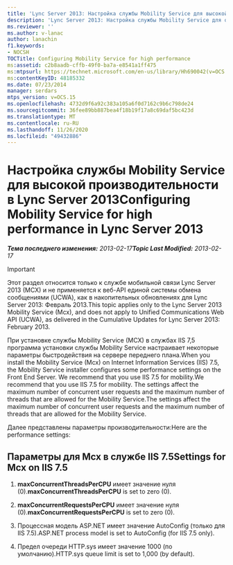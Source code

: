 ```yaml
---
title: 'Lync Server 2013: Настройка службы Mobility Service для высокой производительности'
description: 'Lync Server 2013: Настройка службы Mobility Service для обеспечения высокой производительности.'
ms.reviewer: ''
ms.author: v-lanac
author: lanachin
f1.keywords:
- NOCSH
TOCTitle: Configuring Mobility Service for high performance
ms:assetid: c2b8aadb-cffb-49f0-ba7a-e8541a1ff475
ms:mtpsurl: https://technet.microsoft.com/en-us/library/Hh690042(v=OCS.15)
ms:contentKeyID: 48185332
ms.date: 07/23/2014
manager: serdars
mtps_version: v=OCS.15
ms.openlocfilehash: 4732d9f6a92c383a105a6f0d7162c9b6c798de24
ms.sourcegitcommit: 36fee89bb887bea4f18b19f17a8c69daf5bc423d
ms.translationtype: MT
ms.contentlocale: ru-RU
ms.lasthandoff: 11/26/2020
ms.locfileid: "49432886"
---
```

# <a name="configuring-mobility-service-for-high-performance-in-lync-server-2013"></a><span data-ttu-id="5b24d-103">Настройка службы Mobility Service для высокой производительности в Lync Server 2013</span><span class="sxs-lookup"><span data-stu-id="5b24d-103">Configuring Mobility Service for high performance in Lync Server 2013</span></span>

<div data-xmlns="http://www.w3.org/1999/xhtml">

<div class="topic" data-xmlns="http://www.w3.org/1999/xhtml" data-msxsl="urn:schemas-microsoft-com:xslt" data-cs="https://msdn.microsoft.com/">

<div data-asp="https://msdn2.microsoft.com/asp">



</div>

<div id="mainSection">

<div id="mainBody"><span data-ttu-id="5b24d-104">

<span> </span></span><span class="sxs-lookup"><span data-stu-id="5b24d-104">

<span> </span></span></span>

<span data-ttu-id="5b24d-105">_**Тема последнего изменения:** 2013-02-17_</span><span class="sxs-lookup"><span data-stu-id="5b24d-105">_**Topic Last Modified:** 2013-02-17_</span></span>

<div>


> [!IMPORTANT]  
> <span data-ttu-id="5b24d-106">Этот раздел относится только к службе мобильной связи Lync Server 2013 (MCX) и не применяется к веб-API единой системы обмена сообщениями (UCWA), как в накопительных обновлениях для Lync Server 2013: Февраль 2013.</span><span class="sxs-lookup"><span data-stu-id="5b24d-106">This topic applies only to the Lync Server 2013 Mobility Service (Mcx), and does not apply to Unified Communications Web API (UCWA), as delivered in the Cumulative Updates for Lync Server 2013: February 2013.</span></span>



</div>

<span data-ttu-id="5b24d-107">При установке службы Mobility Service (MCX) в службах IIS 7,5 программа установки службы Mobility Service настраивает некоторые параметры быстродействия на сервере переднего плана.</span><span class="sxs-lookup"><span data-stu-id="5b24d-107">When you install the Mobility Service (Mcx) on Internet Information Services (IIS) 7.5, the Mobility Service installer configures some performance settings on the Front End Server.</span></span> <span data-ttu-id="5b24d-108">We recommend that you use IIS 7.5 for mobility.</span><span class="sxs-lookup"><span data-stu-id="5b24d-108">We recommend that you use IIS 7.5 for mobility.</span></span> <span data-ttu-id="5b24d-109">The settings affect the maximum number of concurrent user requests and the maximum number of threads that are allowed for the Mobility Service.</span><span class="sxs-lookup"><span data-stu-id="5b24d-109">The settings affect the maximum number of concurrent user requests and the maximum number of threads that are allowed for the Mobility Service.</span></span>

<span data-ttu-id="5b24d-110">Далее представлены параметры производительности:</span><span class="sxs-lookup"><span data-stu-id="5b24d-110">Here are the performance settings:</span></span>

<div>

## <a name="settings-for-mcx-on-iis-75"></a><span data-ttu-id="5b24d-111">Параметры для Mcx в службе IIS 7.5</span><span class="sxs-lookup"><span data-stu-id="5b24d-111">Settings for Mcx on IIS 7.5</span></span>

1.  <span data-ttu-id="5b24d-112">**maxConcurrentThreadsPerCPU** имеет значение нуля (0).</span><span class="sxs-lookup"><span data-stu-id="5b24d-112">**maxConcurrentThreadsPerCPU** is set to zero (0).</span></span>

2.  <span data-ttu-id="5b24d-113">**maxConcurrentRequestsPerCPU** имеет значение нуля (0).</span><span class="sxs-lookup"><span data-stu-id="5b24d-113">**maxConcurrentRequestsPerCPU** is set to zero (0).</span></span>

3.  <span data-ttu-id="5b24d-114">Процессная модель ASP.NET имеет значение AutoConfig (только для IIS 7.5).</span><span class="sxs-lookup"><span data-stu-id="5b24d-114">ASP.NET process model is set to AutoConfig (for IIS 7.5 only).</span></span>

4.  <span data-ttu-id="5b24d-115">Предел очереди HTTP.sys имеет значение 1000 (по умолчанию).</span><span class="sxs-lookup"><span data-stu-id="5b24d-115">HTTP.sys queue limit is set to 1,000 (by default).</span></span>

<span data-ttu-id="5b24d-116"></div>

</div>

<span> </span>

</div>

</div>

</span><span class="sxs-lookup"><span data-stu-id="5b24d-116"></div>

</div>

<span> </span>

</div>

</div>

</span></span></div>

